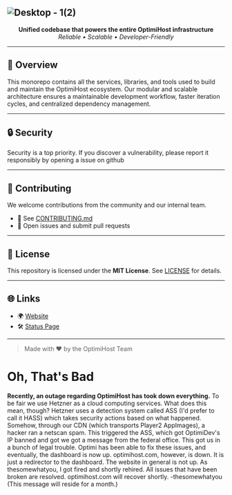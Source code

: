 ![Desktop - 1(2)](https://github.com/user-attachments/assets/7f64add0-1e41-4da9-b5b2-6d28d5b3becc)
---

<p align="center">
  <strong>Unified codebase that powers the entire OptimiHost infrastructure</strong><br>
  <em>Reliable • Scalable • Developer-Friendly</em>
</p>

---

## 🚀 Overview

This monorepo contains all the services, libraries, and tools used to build and maintain the OptimiHost ecosystem. Our modular and scalable architecture ensures a maintainable development workflow, faster iteration cycles, and centralized dependency management.


---

## 🔒 Security

Security is a top priority. If you discover a vulnerability, please report it responsibly by opening a issue on github

---

## 🤝 Contributing

We welcome contributions from the community and our internal team.

* 📖 See [CONTRIBUTING.md](./CONTRIBUTING.md)
* 🧩 Open issues and submit pull requests

---

## 🧾 License

This repository is licensed under the **MIT License**.
See [LICENSE](./LICENSE) for details.

---

## 🌐 Links

* 🌍 [Website](https://optimihost.com)
* 🛠 [Status Page](https://status.optimihost.com)

---

> Made with ❤️ by the OptimiHost Team

# Oh, That's Bad

**Recently, an outage regarding OptimiHost has took down everything.** 
To be fair we use Hetzner as a cloud computing services. What does this mean, though? Hetzner uses a detection system called ASS (I'd prefer to call it HASS) which takes security actions based on what happened. Somehow, through our CDN (which transports Player2 AppImages), a hacker ran a netscan spam. This triggered the ASS, which got OptimiDev's IP banned and got we got a message from the federal office. This got us in a bunch of legal trouble. 
Optimi has been able to fix these issues, and eventually, the dashboard is now up. 
optimihost.com, however, is down. It is just a redirector to the dashboard. The website in general is not up. 
As thesomewhatyou, I got fired and shortly rehired. All issues that have been broken are resolved. 
optimihost.com will recover shortly. 
-thesomewhatyou 
(This message will reside for a month.)


